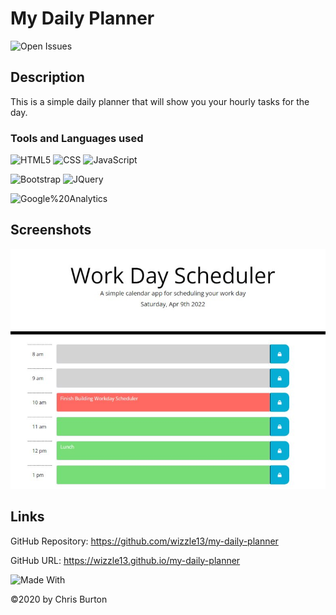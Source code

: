   # My Daily Planner
  

  ![Open Issues](https://img.shields.io/github/issues-raw/wizzle13/my-daily-planner?style=plastic)
  
  ## Description
  This is a simple daily planner that will show you your hourly tasks for the day.

  ### Tools and Languages used
![HTML5](https://img.shields.io/badge/HTML5-E34F26?style=plastic&logo=html5&logoColor=white)
![CSS](https://img.shields.io/badge/CSS3-1572B6?style=plastic&logo=css3&logoColor=white)
![JavaScript](https://img.shields.io/badge/-JavaScript-F7DF1E?style=plastic&logo=Javascript&logoColor=white)

![Bootstrap](https://img.shields.io/badge/Bootstrap-563D7C?plastic&logo=bootstrap&logoColor=white)
![JQuery](https://img.shields.io/badge/jQuery-0769AD?plastic&logo=jquery&logoColor=white)

![Google%20Analytics](https://img.shields.io/badge/Google%20Analytics-E37400?plastic&logo=googleanalytics&logoColor=white)
  
 
  ## Screenshots
  <img src = "./images/screenshot.jpg">

  

  

  ## Links
  GitHub Repository: https://github.com/wizzle13/my-daily-planner

  GitHub URL: https://wizzle13.github.io/my-daily-planner


![Made With](https://img.shields.io/badge/Made%20with-Ultimate%20README%20Generator-blue?style=plastic)

  &copy;2020 by Chris Burton
